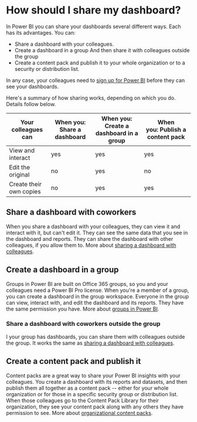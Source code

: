 ﻿<properties 
   pageTitle="How should I share my dashboard?"
   description="How should I share my dashboard?"
   services="powerbi" 
   documentationCenter="" 
   authors="jastru" 
   manager="mblythe" 
   editor=""
   tags=""/>
 
<tags
   ms.service="powerbi"
   ms.devlang="NA"
   ms.topic="article"
   ms.tgt_pltfrm="NA"
   ms.workload="powerbi"
   ms.date="10/16/2015"
   ms.author="jastru"/>

# How should I share my dashboard?  

In Power BI you can share your dashboards several different ways. Each has its advantages. You can:
-   Share a dashboard with your colleagues.
-   Create a dashboard in a group
    And then share it with colleagues outside the group
-   Create a content pack and publish it to your whole organization or to a security or distribution list.

In any case, your colleagues need to [sign up for Power BI](https://powerbi.microsoft.com/) before they can see your dashboards.

Here's a summary of how sharing works, depending on which you do. Details follow below. 

| Your colleagues can | When you: Share a dashboard | When you: Create a dashboard in a group| When you: Publish a content pack |
|---|---|---|---|
| View and interact | yes | yes | yes |                                                                                                                                                            
| Edit the original | no | yes | no |
| Create their own copies | no | yes | yes |                                                                                                                                

## Share a dashboard with coworkers  
When you share a dashboard with your colleagues, they can view it and interact with it, but can't edit it. They can see the same data that you see in the dashboard and reports. They can share the dashboard with other colleagues, if you allow them to. More about [sharing a dashboard with colleagues](powerbi-service-share-unshare-dashboard.md).

## Create a dashboard in a group  
Groups in Power BI are built on Office 365 groups, so you and your colleagues need a Power BI Pro license. When you're a member of a group, you can create a dashboard in the group workspace. Everyone in the group can view, interact with, and edit the dashboard and its reports. They have the same permission you have. More about [groups in Power BI](powerbi-service-groups.md).

### Share a dashboard with coworkers outside the group  
I your group has dashboards, you can share them with colleagues outside the group. It works the same as [sharing a dashboard with colleagues](powerbi-service-share-unshare-dashboard.md).

## Create a content pack and publish it  
Content packs are a great way to share your Power BI insights with your colleagues. You create a dashboard with its reports and datasets, and then publish them all together as a content pack -- either for your whole organization or for those in a specific security group or distribution list. When those colleagues go to the Content Pack Library for their organization, they see your content pack along with any others they have permission to see. More about [organizational content packs](powerbi-service-organizational-content-packs-introduction.md).  